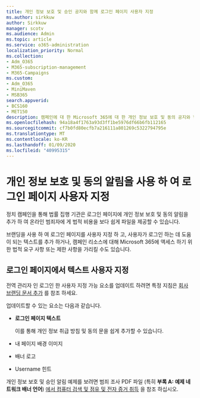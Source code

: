 ```yaml
---
title: 개인 정보 보호 및 승인 공지와 함께 로그인 페이지 사용자 지정
ms.author: sirkkuw
author: Sirkkuw
manager: scotv
ms.audience: Admin
ms.topic: article
ms.service: o365-administration
localization_priority: Normal
ms.collection:
- Adm_O365
- M365-subscription-management
- M365-Campaigns
ms.custom:
- Adm_O365
- MiniMaven
- MSB365
search.appverid:
- BCS160
- MET150
description: 캠페인에 대 한 Microsoft 365에 대 한 개인 정보 보호 및 동의 공지와 함께 사용자 지정 알림 및 승인 알림을 사용 합니다.
ms.openlocfilehash: 94a18a4f1763a93d3ff1be5976df66b6fb112165
ms.sourcegitcommit: cf7b0fd80ecfb7a216111a801269c5322794795e
ms.translationtype: MT
ms.contentlocale: ko-KR
ms.lasthandoff: 01/09/2020
ms.locfileid: "40995315"
---
```

# <a name="customize-your-sign-in-page-with-a-privacy-and-consent-notice"></a>개인 정보 보호 및 동의 알림을 사용 하 여 로그인 페이지 사용자 지정

정치 캠페인을 통해 법률 집행 기관은 로그인 페이지에 개인 정보 보호 및 동의 알림을 추가 하 여 온라인 범죄자에 게 법적 비용을 보다 쉽게 파일을 제공할 수 있습니다.

브랜딩을 사용 하 여 로그인 페이지를 사용자 지정 하 고, 사용자가 로그인 하는 데 도움이 되는 텍스트를 추가 하거나, 캠페인 리소스에 대해 Microsoft 365에 액세스 하기 위한 법적 요구 사항 또는 제한 사항을 가리킬 수도 있습니다.

## <a name="customize-the-text-on-your-sign-in-page"></a>로그인 페이지에서 텍스트 사용자 지정

전역 관리자 인 로그인 한 사용자 지정 가능 요소를 업데이트 하려면 특정 지침은 [회사 브랜딩 문서 추가](https://docs.microsoft.com/azure/active-directory/fundamentals/customize-branding) 를 참조 하세요.

업데이트할 수 있는 요소는 다음과 같습니다.

- **로그인 페이지 텍스트**

    이를 통해 개인 정보 취급 방침 및 동의 문을 쉽게 추가할 수 있습니다.
- 내 페이지 배경 이미지
- 배너 로고
- Username 힌트

개인 정보 보호 및 승인 알림 예제를 보려면 범죄 조사 PDF 파일 (특히 **부록 A: 예제 네트워크 배너 언어**) [에서 컴퓨터 검색 및 점유 및 전자 증거 취득](https://www.justice.gov/sites/default/files/criminal-ccips/legacy/2015/01/14/ssmanual2009.pdf) 을 참조 하십시오.

